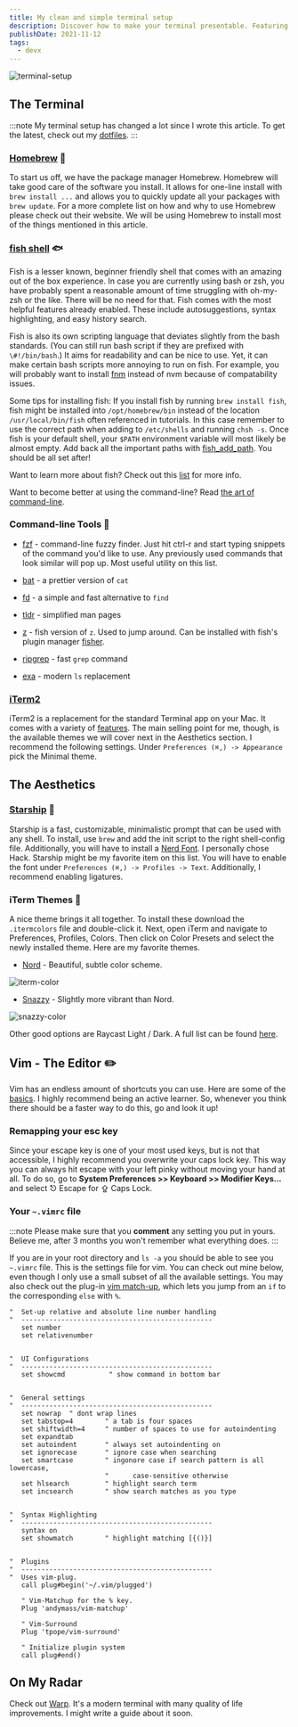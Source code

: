 ```yaml
---
title: My clean and simple terminal setup
description: Discover how to make your terminal presentable. Featuring fish, starship, and more.
publishDate: 2021-11-12
tags:
  - devx
---
```


![terminal-setup](../../assets/blog/terminal/terminal-setup.webp)

## The Terminal

:::note
My terminal setup has changed a lot since I wrote this article. To get the latest, check out my [dotfiles](https://github.com/ratoru/dotfiles).
:::

### [Homebrew](https://brew.sh/) 🍺

To start us off, we have the package manager Homebrew. Homebrew will take good care of the software you install. It allows for one-line install with `brew install ...` and allows you to quickly update all your packages with `brew update`. For a more complete list on how and why to use Homebrew please check out their website. We will be using Homebrew to install most of the things mentioned in this article.

### [fish shell](https://fishshell.com/) 🐟

Fish is a lesser known, beginner friendly shell that comes with an amazing out of the box experience. In case you are currently using bash or zsh, you have probably spent a reasonable amount of time struggling with oh-my-zsh or the like. There will be no need for that. Fish comes with the most helpful features already enabled. These include autosuggestions, syntax highlighting, and easy history search.

Fish is also its own scripting language that deviates slightly from the bash standards. (You can still run bash script if they are prefixed with `\#!/bin/bash`.) It aims for readability and can be nice to use. Yet, it can make certain bash scripts more annoying to run on fish. For example, you will probably want to install [fnm](https://github.com/Schniz/fnm#--fast-node-manager-fnm----) instead of nvm because of compatability issues.

Some tips for installing fish: If you install fish by running `brew install fish`, fish might be installed into `/opt/homebrew/bin` instead of the location `/usr/local/bin/fish` often referenced in tutorials. In this case remember to use the correct path when adding to `/etc/shells` and running `chsh -s`. Once fish is your default shell, your `$PATH` environment variable will most likely be almost empty. Add back all the important paths with [fish_add_path](https://fishshell.com/docs/current/cmds/fish_add_path.html#cmd-fish-add-path). You should be all set after!

Want to learn more about fish? Check out this [list](https://project-awesome.org/fisherman/awesome-fish-shell) for more info.

Want to become better at using the command-line? Read [the art of command-line](https://github.com/jlevy/the-art-of-command-line).

### Command-line Tools 🔨

- [fzf](https://github.com/junegunn/fzf#-) - command-line fuzzy finder. Just hit ctrl-r and start typing snippets of the command you'd like to use. Any previously used commands that look similar will pop up. Most useful utility on this list.
- [bat](https://github.com/sharkdp/bat) - a prettier version of `cat`
- [fd](https://github.com/sharkdp/fd#fd) - a simple and fast alternative to `find`
- [tldr](https://github.com/tldr-pages/tldr/#) - simplified man pages
- [z](https://github.com/jethrokuan/z#z) - fish version of `z`. Used to jump around. Can be installed with fish's plugin manager [fisher](https://github.com/jorgebucaran/fisher).

- [ripgrep](https://github.com/BurntSushi/ripgrep) - fast `grep` command
- [exa](https://the.exa.website/) - modern `ls` replacement

### [iTerm2](https://iterm2.com/)

iTerm2 is a replacement for the standard Terminal app on your Mac. It comes with a variety of [features](https://iterm2.com/features.html). The main selling point for me, though, is the available themes we will cover next in the Aesthetics section. I recommend the following settings. Under `Preferences (⌘,) -> Appearance` pick the Minimal theme.

## The Aesthetics

### [Starship](https://starship.rs/) 🚀

Starship is a fast, customizable, minimalistic prompt that can be used with any shell. To install, use `brew` and add the init script to the right shell-config file. Additionally, you will have to install a [Nerd Font](https://www.nerdfonts.com/). I personally chose Hack. Starship might be my favorite item on this list. You will have to enable the font under `Preferences (⌘,) -> Profiles -> Text`. Additionally, I recommend enabling ligatures.

### iTerm Themes 🎨

A nice theme brings it all together. To install these download the `.itermcolors` file and double-click it. Next, open iTerm and navigate to Preferences, Profiles, Colors. Then click on Color Presets and select the newly installed theme. Here are my favorite themes.

- [Nord](https://github.com/arcticicestudio/nord-iterm2) - Beautiful, subtle color scheme.

![iterm-color](../../assets/blog/terminal/iterm-color.webp)

- [Snazzy](https://github.com/sindresorhus/iterm2-snazzy) - Slightly more vibrant than Nord.

![snazzy-color](../../assets/blog/terminal/snazzy-color.webp)

Other good options are Raycast Light / Dark. A full list can be found [here](https://github.com/mbadolato/iTerm2-Color-Schemes#screenshots).

## Vim - The Editor ✏️

Vim has an endless amount of shortcuts you can use. Here are some of the [basics](https://learnxinyminutes.com/docs/vim/). I highly recommend being an active learner. So, whenever you think there should be a faster way to do this, go and look it up!

### Remapping your esc key

Since your escape key is one of your most used keys, but is not that accessible, I highly recommend you overwrite your caps lock key. This way you can always hit escape with your left pinky without moving your hand at all. To do so, go to **System Preferences >> Keyboard >> Modifier Keys...** and select ⎋ Escape for ⇪ Caps Lock.

### Your `~.vimrc` file

:::note
Please make sure that you **comment** any setting you put in yours. Believe me, after 3 months you won't remember what everything does.
:::

If you are in your root directory and `ls -a` you should be able to see you `~.vimrc` file. This is the settings file for vim. You can check out mine below, even though I only use a small subset of all the available settings.
You may also check out the plug-in [vim match-up](https://github.com/andymass/vim-matchup), which lets you jump from an `if` to the corresponding `else` with `%`.

```vim
"  Set-up relative and absolute line number handling
"  ------------------------------------------------
   set number
   set relativenumber


"  UI Configurations
"  ------------------------------------------------
   set showcmd           " show command in bottom bar


"  General settings
"  ------------------------------------------------
   set nowrap  " dont wrap lines
   set tabstop=4        " a tab is four spaces
   set shiftwidth=4     " number of spaces to use for autoindenting
   set expandtab
   set autoindent       " always set autoindenting on
   set ignorecase       " ignore case when searching
   set smartcase        " ingonore case if search pattern is all lowercase,
                        "      case-sensitive otherwise
   set hlsearch         " highlight search term
   set incsearch        " show search matches as you type


"  Syntax Highlighting
"  ------------------------------------------------
   syntax on
   set showmatch        " highlight matching [{()}]


"  Plugins
"  ------------------------------------------------
"  Uses vim-plug.
   call plug#begin('~/.vim/plugged')

   " Vim-Matchup for the % key.
   Plug 'andymass/vim-matchup'

   " Vim-Surround
   Plug 'tpope/vim-surround'

   " Initialize plugin system
   call plug#end()
```

## On My Radar

Check out [Warp](https://www.warp.dev/). It's a modern terminal with many quality of life improvements. I might write a guide about it soon.
